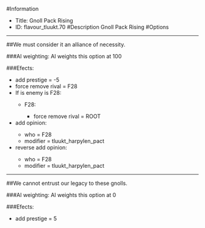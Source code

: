#Information
 - Title: Gnoll Pack Rising
 - ID: flavour_tluukt.70
#Description
Gnoll Pack Rising
#Options

___
##We must consider it an alliance of necessity.

###AI weighting:
AI weights this option at 100


###Efects:<ul><li>add prestige = -5</li><li>force remove rival = F28</li><li>If is enemy is F28:</li><ul><li>F28:</li><ul><li>force remove rival = ROOT</li></ul></ul><li>add opinion:</li><ul><li>who = F28</li><li>modifier = tluukt_harpylen_pact</li></ul><li>reverse add opinion:</li><ul><li>who = F28</li><li>modifier = tluukt_harpylen_pact</li></ul></ul>

___
##We cannot entrust our legacy to these gnolls.

###AI weighting:
AI weights this option at 0


###Efects:<ul><li>add prestige = 5</li></ul>
